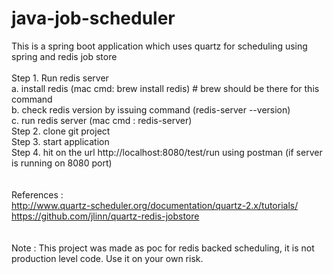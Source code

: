 # java-job-scheduler

This is a spring boot application which uses quartz for scheduling using spring and redis job store<br />
<br />
Step 1. Run redis server<br />
  a. install redis (mac cmd: brew install redis) # brew should be there for this command<br />
  b. check redis version by issuing command (redis-server --version)<br />
  c. run redis server (mac cmd : redis-server)<br />
Step 2. clone git project<br />
Step 3. start application<br />
Step 4. hit on the url http://localhost:8080/test/run using postman (if server is running on 8080 port)<br />
<br />
<br />
References :<br />
  http://www.quartz-scheduler.org/documentation/quartz-2.x/tutorials/<br />
  https://github.com/jlinn/quartz-redis-jobstore<br />
  <br />
  <br />
  Note : This project was made as poc for redis backed scheduling, it is not production level code. Use it on your own risk.

